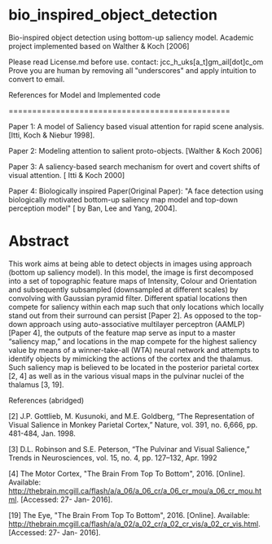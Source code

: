 # bio_inspired_object_detection
Bio-inspired object detection using bottom-up saliency model. Academic project implemented based on Walther &amp; Koch [2006] 

Please read License.md before use.
contact: jcc_h_uks[a_t]gm_ail[dot]c_om 
Prove you are human by removing all "underscores" and apply intuition to convert to email.

 References for Model and Implemented code 
 
 ===============================================
 
Paper 1: A model of Saliency based visual attention for rapid scene analysis. [Itti, Koch & Niebur 1998].

Paper 2: Modeling attention to salient proto-objects. [Walther & Koch 2006]

Paper 3: A saliency-based search mechanism for overt and covert shifts of visual attention. [ Itti & Koch 2000]

Paper 4: Biologically inspired Paper(Original Paper):   "A face detection using biologically motivated bottom-up saliency map model and top-down perception model" [ by Ban, Lee and Yang, 2004].


# Abstract

This work aims at being able to detect objects in images using approach (bottom up saliency model). In this model, the image is first decomposed into a set of topographic feature maps of Intensity, Colour and Orientation and subsequently subsampled (downsampled at different scales) by convolving with Gaussian pyramid filter. Different spatial locations then compete for saliency within each map such that only locations which locally stand out from their surround can persist [Paper 2]. 
As opposed to the top-down approach using auto-associative multilayer perceptron (AAMLP) [Paper 4], the outputs of the feature map serve as input to a master “saliency map,” and locations in the map compete for the highest saliency value by means of a winner-take-all (WTA) neural network and attempts to identify objects by mimicking the actions of the cortex and the thalamus. Such saliency map is believed to be located in the posterior parietal cortex [2, 4] as well as in the various visual maps in the pulvinar nuclei of the thalamus [3, 19].


References (abridged)

[2] J.P. Gottlieb, M. Kusunoki, and M.E. Goldberg, “The Representation of Visual Salience in Monkey Parietal Cortex,” Nature, vol. 391, no. 6,666, pp. 481-484, Jan. 1998. 

[3] D.L. Robinson and S.E. Peterson, “The Pulvinar and Visual Salience,” Trends in Neurosciences, vol. 15, no. 4, pp. 127–132, Apr. 1992

[4] The Motor Cortex, "The Brain From Top To Bottom", 2016. [Online]. Available: http://thebrain.mcgill.ca/flash/a/a_06/a_06_cr/a_06_cr_mou/a_06_cr_mou.html. [Accessed: 27- Jan- 2016].

[19] The Eye, "The Brain From Top To Bottom", 2016. [Online]. Available: http://thebrain.mcgill.ca/flash/a/a_02/a_02_cr/a_02_cr_vis/a_02_cr_vis.html. [Accessed: 27- Jan- 2016].


